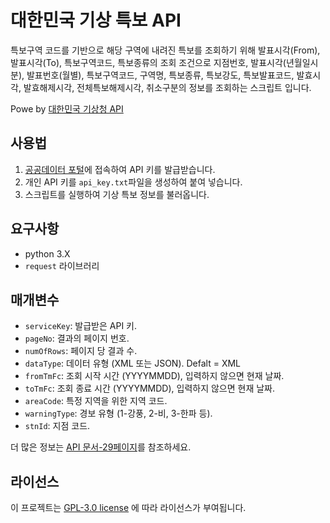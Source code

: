 # 대한민국 기상 특보 API

특보구역 코드를 기반으로 해당 구역에 내려진 특보를 조회하기 위해 발표시각(From), 발표시각(To), 특보구역코드, 특보종류의 조회 조건으로 지점번호, 발표시각(년월일시분), 발표번호(월별), 특보구역코드, 구역명, 특보종류, 특보강도, 특보발표코드, 발효시각, 발효해제시각, 전체특보해제시각, 취소구분의 정보를 조회하는 스크립트 입니다.

Powe by [대한민국 기상청 API](http://apis.data.go.kr/1360000/WthrWrnInfoService/getPwnCd "사용 API 링크")

## 사용법

1. [공공데이터 포털](https://www.data.go.kr/tcs/dss/selectApiDataDetailView.do?publicDataPk=15000415 "공공 데이터 포털로 연결됩니다.")에 접속하여 API 키를 발급받습니다.
2. 개인 API 키를 `api_key.txt`파일을 생성하여 붙여 넣습니다.
3. 스크립트를 실행하여 기상 특보 정보를 불러옵니다.

## 요구사항

- python 3.X
- `request` 라이브러리

## 매개변수 

* `serviceKey`: 발급받은 API 키.
* `pageNo`: 결과의 페이지 번호.
* `numOfRows`: 페이지 당 결과 수.
* `dataType`: 데이터 유형 (XML 또는 JSON). Defalt = XML
* `fromTmFc`: 조회 시작 시간 (YYYYMMDD), 입력하지 않으면 현재 날짜.
* `toTmFc`: 조회 종료 시간 (YYYYMMDD), 입력하지 않으면 현재 날짜.
* `areaCode`: 특정 지역을 위한 지역 코드.
* `warningType`: 경보 유형 (1-강풍, 2-비, 3-한파 등).
* `stnId`: 지점 코드.

더 많은 정보는 [API 문서-29페이지](https://github.com/mushroomsando/special-weather-report/blob/fd2699728cb1a1b54fddcb5455ad5c2732945e26/official_document/%EA%B8%B0%EC%83%81%EC%B2%AD21_%EA%B8%B0%EC%83%81%ED%8A%B9%EB%B3%B4%20%EC%A1%B0%ED%9A%8C%EC%84%9C%EB%B9%84%EC%8A%A4_%EC%98%A4%ED%94%88API%ED%99%9C%EC%9A%A9%EA%B0%80%EC%9D%B4%EB%93%9C.docx)를 참조하세요.

## 라이선스

이 프로젝트는 [GPL-3.0 license](https://github.com/mushroomsando/special-weather-report/blob/main/LICENSE) 에 따라 라이선스가 부여됩니다.
